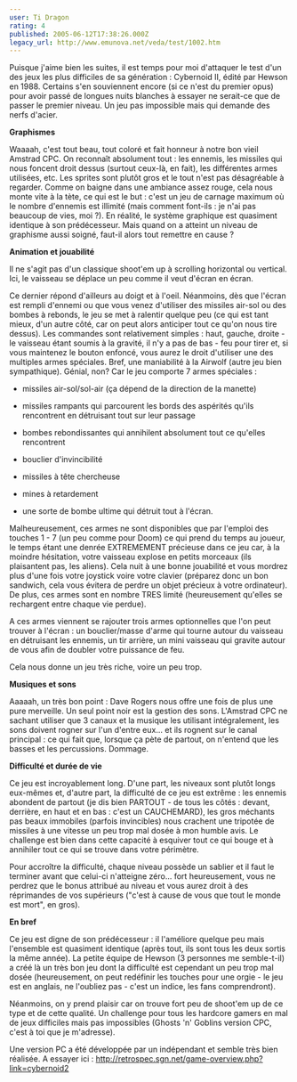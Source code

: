 ```yaml
---
user: Ti Dragon
rating: 4
published: 2005-06-12T17:38:26.000Z
legacy_url: http://www.emunova.net/veda/test/1002.htm
---
```

Puisque j'aime bien les suites, il est temps pour moi d'attaquer le test d'un des jeux les plus difficiles de sa génération : Cybernoid II, édité par Hewson en 1988\. Certains s'en souviennent encore (si ce n'est du premier opus) pour avoir passé de longues nuits blanches à essayer ne serait-ce que de passer le premier niveau. Un jeu pas impossible mais qui demande des nerfs d'acier.  

  

  

**Graphismes**  

  

Waaaah, c'est tout beau, tout coloré et fait honneur à notre bon vieil Amstrad CPC. On reconnaît absolument tout : les ennemis, les missiles qui nous foncent droit dessus (surtout ceux-là, en fait), les différentes armes utilisées, etc. Les sprites sont plutôt gros et le tout n'est pas désagréable à regarder. Comme on baigne dans une ambiance assez rouge, cela nous monte vite à la tète, ce qui est le but : c'est un jeu de carnage maximum où le nombre d'ennemis est illimité (mais comment font-ils : je n'ai pas beaucoup de vies, moi ?). En réalité, le système graphique est quasiment identique à son prédécesseur. Mais quand on a atteint un niveau de graphisme aussi soigné, faut-il alors tout remettre en cause ?  

  

  

**Animation et jouabilité**  

  

Il ne s'agit pas d'un classique shoot'em up à scrolling horizontal ou vertical. Ici, le vaisseau se déplace un peu comme il veut d'écran en écran.  

  

Ce dernier répond d'ailleurs au doigt et à l'oeil. Néanmoins, dès que l'écran est rempli d'ennemi ou que vous venez d'utiliser des missiles air-sol ou des bombes à rebonds, le jeu se met à ralentir quelque peu (ce qui est tant mieux, d'un autre côté, car on peut alors anticiper tout ce qu'on nous tire dessus). Les commandes sont relativement simples : haut, gauche, droite - le vaisseau étant soumis à la gravité, il n'y a pas de bas - feu pour tirer et, si vous maintenez le bouton enfoncé, vous aurez le droit d'utiliser une des multiples armes spéciales. Bref, une maniabilité à la Airwolf (autre jeu bien sympathique). Génial, non? Car le jeu comporte 7 armes spéciales :  

- missiles air-sol/sol-air (ça dépend de la direction de la manette)  

- missiles rampants qui parcourent les bords des aspérités qu'ils rencontrent en détruisant tout sur leur passage  

- bombes rebondissantes qui annihilent absolument tout ce qu'elles rencontrent  

- bouclier d'invincibilité  

- missiles à tête chercheuse  

- mines à retardement  

- une sorte de bombe ultime qui détruit tout à l'écran.  

  

Malheureusement, ces armes ne sont disponibles que par l'emploi des touches 1 - 7 (un peu comme pour Doom) ce qui prend du temps au joueur, le temps étant une denrée EXTREMEMENT précieuse dans ce jeu car, à la moindre hésitation, votre vaisseau explose en petits morceaux (ils plaisantent pas, les aliens). Cela nuit à une bonne jouabilité et vous mordrez plus d'une fois votre joystick voire votre clavier (préparez donc un bon sandwich, cela vous évitera de perdre un objet précieux à votre ordinateur). De plus, ces armes sont en nombre TRES limité (heureusement qu'elles se rechargent entre chaque vie perdue).  

  

A ces armes viennent se rajouter trois armes optionnelles que l'on peut trouver à l'écran : un bouclier/masse d'arme qui tourne autour du vaisseau en détruisant les ennemis, un tir arrière, un mini vaisseau qui gravite autour de vous afin de doubler votre puissance de feu.  

  

Cela nous donne un jeu très riche, voire un peu trop.  

  

  

**Musiques et sons**  

  

Aaaaah, un très bon point : Dave Rogers nous offre une fois de plus une pure merveille. Un seul point noir est la gestion des sons. L'Amstrad CPC ne sachant utiliser que 3 canaux et la musique les utilisant intégralement, les sons doivent rogner sur l'un d'entre eux... et ils rognent sur le canal principal : ce qui fait que, lorsque ça pète de partout, on n'entend que les basses et les percussions. Dommage.  

  

  

**Difficulté et durée de vie**  

  

Ce jeu est incroyablement long. D'une part, les niveaux sont plutôt longs eux-mêmes et, d'autre part, la difficulté de ce jeu est extrême : les ennemis abondent de partout (je dis bien PARTOUT - de tous les côtés : devant, derrière, en haut et en bas : c'est un CAUCHEMARD), les gros méchants pas beaux immobiles (parfois invincibles) nous crachent une tripotée de missiles à une vitesse un peu trop mal dosée à mon humble avis. Le challenge est bien dans cette capacité à esquiver tout ce qui bouge et à annihiler tout ce qui se trouve dans votre périmètre.  

  

Pour accroître la difficulté, chaque niveau possède un sablier et il faut le terminer avant que celui-ci n'atteigne zéro... fort heureusement, vous ne perdrez que le bonus attribué au niveau et vous aurez droit à des réprimandes de vos supérieurs ("c'est à cause de vous que tout le monde est mort", en gros).  

  

  

**En bref**  

  

Ce jeu est digne de son prédécesseur : il l'améliore quelque peu mais l'ensemble est quasiment identique (après tout, ils sont tous les deux sortis la même année). La petite équipe de Hewson (3 personnes me semble-t-il) a créé là un très bon jeu dont la difficulté est cependant un peu trop mal dosée (heureusement, on peut redéfinir les touches pour une orgie - le jeu est en anglais, ne l'oubliez pas - c'est un indice, les fans comprendront).  

  

Néanmoins, on y prend plaisir car on trouve fort peu de shoot'em up de ce type et de cette qualité. Un challenge pour tous les hardcore gamers en mal de jeux difficiles mais pas impossibles (Ghosts 'n' Goblins version CPC, c'est à toi que je m'adresse).  

  

Une version PC a été développée par un indépendant et semble très bien réalisée. A essayer ici : http://retrospec.sgn.net/game-overview.php?link=cybernoid2